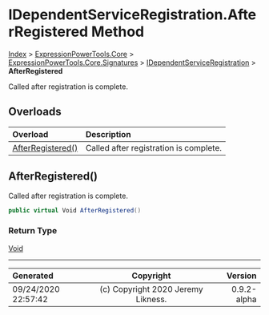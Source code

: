 ﻿# IDependentServiceRegistration.AfterRegistered Method

[Index](../index.md) > [ExpressionPowerTools.Core](ExpressionPowerTools.Core.a.md) > [ExpressionPowerTools.Core.Signatures](ExpressionPowerTools.Core.Signatures.n.md) > [IDependentServiceRegistration](ExpressionPowerTools.Core.Signatures.IDependentServiceRegistration.i.md) > **AfterRegistered**

Called after registration is complete.

## Overloads

| Overload | Description |
| :-- | :-- |
| [AfterRegistered()](#afterregistered) | Called after registration is complete. |
## AfterRegistered()

Called after registration is complete.

```csharp
public virtual Void AfterRegistered()
```

### Return Type

 [Void](https://docs.microsoft.com/dotnet/api/system.void) 



---

| Generated | Copyright | Version |
| :-- | :-: | --: |
| 09/24/2020 22:57:42 | (c) Copyright 2020 Jeremy Likness. | 0.9.2-alpha |
